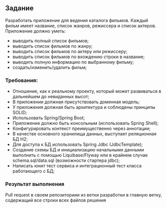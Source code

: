 ## Задание

Разработать приложение для ведения каталога фильмов. Каждый фильм имеет
название, список жанров, режиссера и список актеров.
Приложение должно уметь:

- выводить полный список фильмов;
- выводить список фильмов по жанру;
- выводить список фильмов по актеру или режиссеру;
- выводить список фильмов по вхождению строки в название;
- выводить полную информацию по выбранному фильму;
- создать/изменить/удалить фильм;

### Требования:

- Отношение, как к реальному проекту, который может развиваться в дальнейшем до
  невиданных высот;
- В приложении должная присутствовать доменная модель;
- У приложения должная быть архитектура и соблюдены принципы SOLID;
- Использовать Spring/Spring Boot;
- Приложение должно быть консольным (использовать Spring Shell);
- Конфигурировать контекст преимущественно через аннотации;
- В качестве основного хранилища данных, выступает реляционная БД H2;
- Для доступа к БД использовать Spring Jdbc (JdbcTemplate);
- Создание схемы БД и инициализацию начальными данными выполнить с помощью
  Liquibase/Flyway или в крайнем случае schema.sql/data.sql (возможности
  стартера jdbc);
- Написать юнит тест сервиса и интеграционный тест класса работающего с БД;

### Результат выполнения

Pull request в своем репозиториии из ветки разработки в главную ветку,
содержащий все строки всех файлов решения

